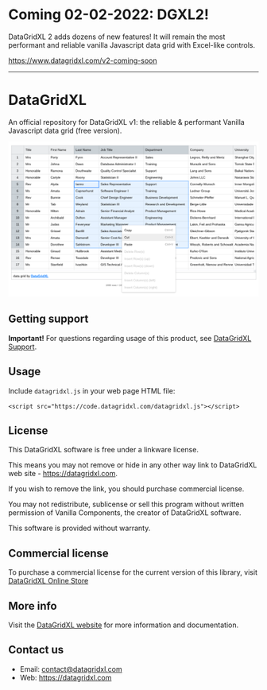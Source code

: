 # Coming 02-02-2022: DGXL2!

DataGridXL 2 adds dozens of new features! It will remain the most performant and reliable vanilla Javascript data grid with Excel-like controls.

https://www.datagridxl.com/v2-coming-soon

---

# DataGridXL

An official repository for DataGridXL v1: the reliable &amp; performant Vanilla Javascript data grid (free version).

![DataGridXL Screenshot](https://github.com/DataGridXL/DataGridXL/blob/master/images/javascript-spreadsheet.png?raw=true)

## Getting support

**Important!** For questions regarding usage of this product, see [DataGridXL Support](https://datagridxl.com/support).

## Usage

Include `datagridxl.js` in your web page HTML file:

```
<script src="https://code.datagridxl.com/datagridxl.js"></script>
```

## License

This DataGridXL software is free under a linkware license.

This means you may not remove or hide in any other way link to DataGridXL
web site - https://datagridxl.com.

If you wish to remove the link, you should purchase commercial license.

You may not redistribute, sublicense or sell this program without written
permission of Vanilla Components, the creator of DataGridXL software.

This software is provided without warranty.

## Commercial license

To purchase a commercial license for the current version of this library, visit
[DataGridXL Online Store](https://datagridxl.com/buy)

## More info

Visit the [DataGridXL website](https://datagridxl.com) for more information and 
documentation.

## Contact us

* Email: contact@datagridxl.com
* Web: https://datagridxl.com

